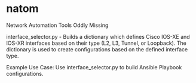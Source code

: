 # natom
Network Automation Tools Oddly Missing

interface_selector.py - Builds a dictionary which defines Cisco IOS-XE and IOS-XR interfaces based on their type (L2, L3, Tunnel, or Loopback). The dictionary is used to create configurations based on the defined interface type.

Example Use Case: Use interface_selector.py to build Ansible Playbook configurations.

